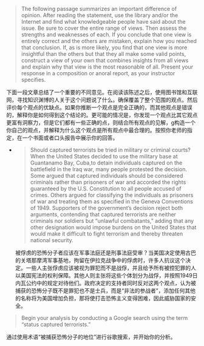 > The following passage summarizes an important difference of opinion. After reading the statement, use the library and\/or the Internet and find what knowledgeable people have said about the issue. Be sure to cover the entire range of views. Then assess the strengths and weaknesses of each. If you conclude that one view is entirely correct and the others are mistaken, explain how you reached that conclusion. If, as is more likely, you find that one view is more insightful than the others but that they all make some valid points, construct a view of your own that combines insights from all views and explain why that view is the most reasonable of all. Present your response in a composition or anoral report, as your instructor specifies.

下面一段文章总结了一个重要的不同意见。在阅读该陈述之后，使用图书馆和互联网，寻找知识渊博的人关于这个问题说了什么。确保覆盖了整个范围的观点。然后评价每个观点的优缺点。如果你推断一个观点是完全正确的，而其他观点是错误的，解释你是如何得到这个结论的。更可能的情况是，你发现一个观点比其它观点更富有洞察力，但是它们都有一些正确的点，则结合所有观点的见解，g构造一个你自己的观点，并解释为什么这个观点是所有观点中最合理的。按照你老师的指定，在一个书面或者口头报告中展示你的回答。

* > Should captured terrorists be tried in military or criminal courts? When the United States decided to use the military base at Guantanamo Bay, Cuba,to detain individuals captured on the battlefield in the Iraq war, many people protested the decision. Some argued that captured individuals should be considered criminals rather than prisoners of war and accorded the rights guaranteed by the U.S. Constitution to all people accused of crimes. Others argued for classifying the individuals as prisoners of war and treating them as specified in the Geneva Conventions of 1949. Supporters of the government’s decision reject both arguments, contending that captured terrorists are neither criminals nor soldiers but “unlawful combatants,” adding that any other designation would impose burdens on the United States that would make it difficult to fight terrorism and thereby threaten national security.

  被俘虏的恐怖分子者应该在军事法庭还是刑事法庭受审？当美国决定使用古巴的关塔那摩湾军事基地，拘留在伊拉克战争中的俘虏时，许多人抗议这个决定。一些人主张俘虏应该被视为罪犯而不是战俘，并且给予所有被控犯罪的人以美国宪法的权利保障。其他人则主张将这些个体划分为战俘，并按照1949日内瓦公约中的规定对待他们。政府决定的支持者同时反对这两个观点，认为被捕获的恐怖分子既不是罪犯也不是士兵，而是“非法的参战者”，添加任何其他的名称将为美国增加负担，那将使打击恐怖主义变得困难，因此威胁国家的安全。


> Begin your analysis by conducting a Google search using the term “status captured terrorists.”

通过使用术语“被捕获恐怖分子的地位”进行谷歌搜索，并开始你的分析。

